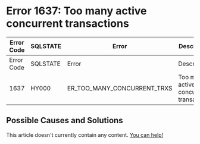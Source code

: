 
# Error 1637: Too many active concurrent transactions


| Error Code | SQLSTATE | Error | Description |
| --- | --- | --- | --- |
| Error Code | SQLSTATE | Error | Description |
| 1637 | HY000 | ER_TOO_MANY_CONCURRENT_TRXS | Too many active concurrent transactions |




## Possible Causes and Solutions


This article doesn't currently contain any content. [You can help!](/kb/en/writing-and-editing-knowledge-base-articles/)

